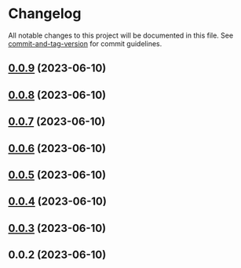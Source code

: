 # Changelog

All notable changes to this project will be documented in this file. See [commit-and-tag-version](https://github.com/absolute-version/commit-and-tag-version) for commit guidelines.

## [0.0.9](https://github.com/brakmic/kc-admin-client/compare/v0.0.8...v0.0.9) (2023-06-10)

## [0.0.8](https://github.com/brakmic/kc-admin-client/compare/v0.0.7...v0.0.8) (2023-06-10)

## [0.0.7](https://github.com/brakmic/kc-admin-client/compare/v0.0.6...v0.0.7) (2023-06-10)

## [0.0.6](https://github.com/brakmic/kc-admin-client/compare/v0.0.5...v0.0.6) (2023-06-10)

## [0.0.5](https://github.com/brakmic/kc-admin-client/compare/v0.0.4...v0.0.5) (2023-06-10)

## [0.0.4](https://github.com/brakmic/kc-admin-client/compare/v0.0.3...v0.0.4) (2023-06-10)

## [0.0.3](https://github.com/brakmic/kc-admin-client/compare/v0.0.2...v0.0.3) (2023-06-10)

## 0.0.2 (2023-06-10)
